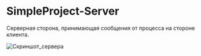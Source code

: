 # SimpleProject-Server

Серверная сторона, принимающая сообщения от процесса на стороне клиента.

![Скриншот_сервера](https://user-images.githubusercontent.com/62905287/184531864-69dfc6f9-072b-4e5f-9610-d00a95ee9b81.jpg)
